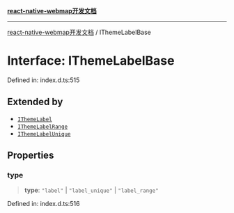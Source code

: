 [**react-native-webmap开发文档**](../README.md)

***

[react-native-webmap开发文档](../globals.md) / IThemeLabelBase

# Interface: IThemeLabelBase

Defined in: index.d.ts:515

## Extended by

- [`IThemeLabel`](IThemeLabel.md)
- [`IThemeLabelRange`](IThemeLabelRange.md)
- [`IThemeLabelUnique`](IThemeLabelUnique.md)

## Properties

### type

> **type**: `"label"` \| `"label_unique"` \| `"label_range"`

Defined in: index.d.ts:516
